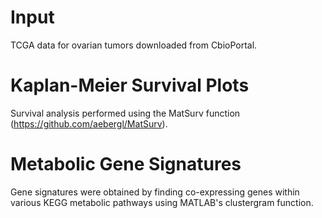 # Input
TCGA data for ovarian tumors downloaded from CbioPortal.

# Kaplan-Meier Survival Plots
Survival analysis performed using the MatSurv function (https://github.com/aebergl/MatSurv).

# Metabolic Gene Signatures
Gene signatures were obtained by finding co-expressing genes within various KEGG metabolic pathways using MATLAB's clustergram function.
